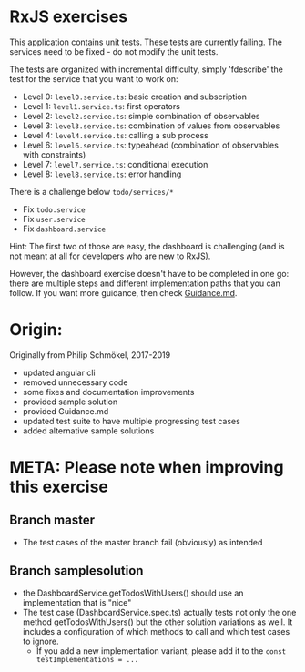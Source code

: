 
# RxJS exercises

This application contains unit tests. These tests are currently failing. 
The services need to be fixed - do not modify the unit tests.

The tests are organized with incremental difficulty, 
simply 'fdescribe' the test for the service that you want to work on:

* Level 0: `level0.service.ts`: basic creation and subscription
* Level 1: `level1.service.ts`: first operators
* Level 2: `level2.service.ts`: simple combination of observables
* Level 3: `level3.service.ts`: combination of values from observables
* Level 4: `level4.service.ts`: calling a sub process
* Level 6: `level6.service.ts`: typeahead (combination of observables with constraints)
* Level 7: `level7.service.ts`: conditional execution
* Level 8: `level8.service.ts`: error handling

There is a challenge below `todo/services/*`
  * Fix `todo.service`
  * Fix `user.service`
  * Fix `dashboard.service`

Hint: The first two of those are easy, the dashboard is challenging 
(and is not meant at all for developers who are new to RxJS).

However, the dashboard exercise doesn't have to be completed in
one go: there are multiple steps and different implementation
paths that you can follow. If you want more guidance, then
check [Guidance.md](./Guidance.md).

# Origin:

Originally from Philip Schmökel, 2017-2019

* updated angular cli
* removed unnecessary code
* some fixes and documentation improvements
* provided sample solution
* provided Guidance.md
* updated test suite to have multiple progressing test cases 
* added alternative sample solutions

# META: Please note when improving this exercise

## Branch master

* The test cases of the master branch fail (obviously) as intended

## Branch samplesolution

* the DashboardService.getTodosWithUsers() should use an implementation that is "nice"
* The test case (DashboardService.spec.ts) actually tests not only the one method getTodosWithUsers() but the other solution variations as well.
  It includes a configuration of which methods to call and which test cases to ignore.
  * If you add a new implementation variant, please add it to the `const testImplementations = ...`
